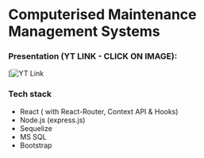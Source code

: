 # Computerised Maintenance Management Systems

### Presentation (YT LINK - CLICK ON IMAGE):
[![YT Link](https://youtu.be/810LfOG52M0)

### Tech stack 
- React ( with React-Router, Context API & Hooks)
- Node.js (express.js)
- Sequelize
- MS SQL
- Bootstrap

